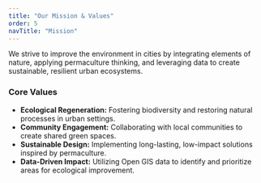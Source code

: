 ```yaml
---
title: "Our Mission & Values"
order: 5
navTitle: "Mission"
---
```

We strive to improve the environment in cities by integrating elements of nature, applying permaculture thinking, and leveraging data to create sustainable, resilient urban ecosystems.

### Core Values
* **Ecological Regeneration:** Fostering biodiversity and restoring natural processes in urban settings.
* **Community Engagement:** Collaborating with local communities to create shared green spaces.
* **Sustainable Design:** Implementing long-lasting, low-impact solutions inspired by permaculture.
* **Data-Driven Impact:** Utilizing Open GIS data to identify and prioritize areas for ecological improvement.